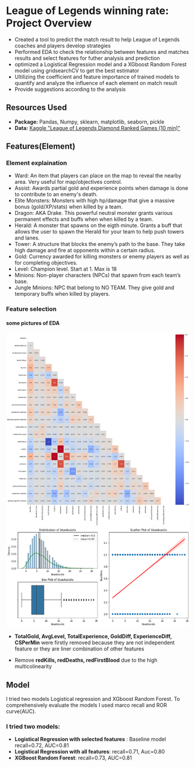 # League of Legends winning rate: Project Overview
+ Created a tool to predict the match result to help League of Legends coaches and players develop strategies
+ Performed EDA to check the relationship between features and matches results and select features for futher analysis and prediction
+ optimized a Logistical Regression model and a XGboost Random Forest model using gridsearchCV to get the best estimator
+ Ultilizing the coefficient and feature importance of trained models to quantify and analyze the influence of each element on match result
+ Provide suggestions according to the analysis

## Resources Used
+ **Package:** Pandas, Numpy, sklearn, matplotlib, seaborn, pickle
+ **Data:**  [Kaggle "League of Legends Diamond Ranked Games (10 min)"](https://www.kaggle.com/datasets/bobbyscience/league-of-legends-diamond-ranked-games-10-min)

## Features(Element)
### Element explaination
+ Ward: An item that players can place on the map to reveal the nearby area. Very useful for map/objectives control.
+ Assist: Awards partial gold and experience points when damage is done to contribute to an enemy's death.
+ Elite Monsters: Monsters with high hp/damage that give a massive bonus (gold/XP/stats) when killed by a team.
+ Dragon: AKA Drake. This powerful neutral monster grants various permanent effects and buffs when when killed by a team.
+ Herald: A monster that spawns on the eigth minute. Grants a buff that allows the user to spawn the Herald for your team to help push towers and lanes.
+ Tower: A structure that blocks the enemy’s path to the base. They take high damage and fire at opponents within a certain radius.
+ Gold: Currency awarded for killing monsters or enemy players as well as for completing objectives.
+ Level: Champion level. Start at 1. Max is 18
+ Minions: Non-player characters (NPCs) that spawn from each team’s base.
+ Jungle Minions: NPC that belong to NO TEAM. They give gold and temporary buffs when killed by players.

### Feature selection

#### some pictures of EDA

![alt text](https://github.com/neimali/league-of-legends-winning-rate/blob/main/pictures/heatmap_select.png?raw=true)
![alt text](https://github.com/neimali/league-of-legends-winning-rate/blob/main/pictures/assists.png?raw=true)

+ **TotalGold, AvgLevel, TotalExperience, GoldDiff, ExperienceDiff, CSPerMin** were firstly removed because they are not independent feature or they are liner combination of other features

+ Remove **redKills, redDeaths, redFirstBlood** due to the high multicolinearity

## Model
I tried two models Logistical regression and XGboost Random Forest. To comprehensively evaluate the models I used marco recall and ROR curve(AUC).

### I tried two models:
+ **Logistical Regression with selected features** : Baseline model recall=0.72, AUC=0.81
+ **Logistical Regression with all features**: recall=0.71, Auc=0.80
+ **XGBoost Random Forest**: recall=0.73, AUC=0.81
